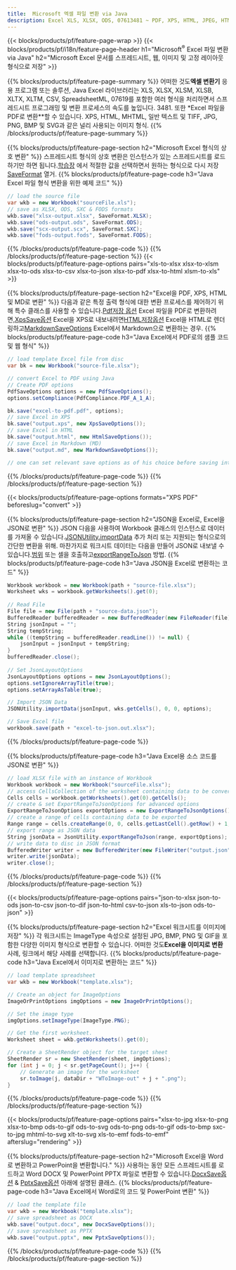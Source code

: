 ```yaml
---
title:  Microsoft 엑셀 파일 변환 via Java
description: Excel XLS, XLSX, ODS, 07613481 ~ PDF, XPS, HTML, JPEG, HTML 및 Java 코드의 몇 줄을 가진 다른 많은 형식을 가진 많은 다른 형식을 가진 다른 많은 형식을 갖는다.
---
```

{{< blocks/products/pf/feature-page-wrap >}}
{{< blocks/products/pf/i18n/feature-page-header h1="Microsoft<sup>&reg;</sup> Excel 파일 변환 via Java" h2="Microsoft Excel 문서를 스프레드시트, 웹, 이미지 및 고정 레이아웃 형식으로 저장" >}}

{{% blocks/products/pf/feature-page-summary %}}
 어떠한 것도**엑셀 변환기** 응용 프로그램 또는 솔루션, Java Excel 라이브러리는 XLS, XLSX, XLSM, XLSB, XLTX, XLTM, CSV, SpreadsheetML, 07619를 포함한 여러 형식을 처리하면서 스프레드시트 프로그래밍 및 변환 프로세스의 속도를 높입니다. 3481. 또한 *Excel 파일을 PDF로 변환**할 수 있습니다. XPS, HTML, MHTML, 일반 텍스트 및 TIFF, JPG, PNG, BMP 및 SVG과 같은 널리 사용되는 이미지 형식.
{{% /blocks/products/pf/feature-page-summary %}}

{{% blocks/products/pf/feature-page-section h2="Microsoft Excel 형식의 상호 변환" %}}
 스프레드시트 형식의 상호 변환은 인스턴스가 있는 스프레드시트를 로드하기만 하면 됩니다.[학습장](https://reference.aspose.com/cells/java/com.aspose.cells/Workbook) 에서 적절한 값을 선택하면서 원하는 형식으로 다시 저장[SaveFormat](https://reference.aspose.com/cells/java/com.aspose.cells/SaveFormat) 열거.
{{% blocks/products/pf/feature-page-code h3="Java Excel 파일 형식 변환을 위한 예제 코드" %}}

```cs
// load the source file
var wkb = new Workbook("sourceFile.xls");
// save as XLSX, ODS, SXC & FODS formats
wkb.save("xlsx-output.xlsx", SaveFormat.XLSX);
wkb.save("ods-output.ods", SaveFormat.ODS);
wkb.save("scx-output.scx", SaveFormat.SXC);
wkb.save("fods-output.fods", SaveFormat.FODS);
```
{{% /blocks/products/pf/feature-page-code %}}
{{% /blocks/products/pf/feature-page-section %}}
{{< blocks/products/pf/feature-page-options pairs="xls-to-xlsx xlsx-to-xlsm xlsx-to-ods xlsx-to-csv xlsx-to-json xlsx-to-pdf xlsx-to-html xlsm-to-xls" >}}


{{% blocks/products/pf/feature-page-section h2="Excel을 PDF, XPS, HTML 및 MD로 변환" %}}
 다음과 같은 특정 출력 형식에 대한 변환 프로세스를 제어하기 위해 특수 클래스를 사용할 수 있습니다.[Pdf저장 옵션](https://reference.aspose.com/cells/java/com.aspose.cells/PdfSaveOptions) Excel 파일을 PDF로 변환하려면,[XpsSave옵션](https://reference.aspose.com/cells/java/com.aspose.cells/XpsSaveOptions) Excel을 XPS로 내보내려면[HTML저장옵션](https://reference.aspose.com/cells/java/com.aspose.cells/HtmlSaveOptions) Excel을 HTML로 렌더링하고[MarkdownSaveOptions](https://reference.aspose.com/cells/java/com.aspose.cells/MarkdownSaveOptions) Excel에서 Markdown으로 변환하는 경우.
{{% blocks/products/pf/feature-page-code h3="Java Excel에서 PDF로의 샘플 코드 및 웹 형식" %}}

```cs
// load template Excel file from disc
var bk = new Workbook("source-file.xlsx");

// convert Excel to PDF using Java
// Create PDF options
PdfSaveOptions options = new PdfSaveOptions();
options.setCompliance(PdfCompliance.PDF_A_1_A);

bk.save("excel-to-pdf.pdf", options);
// save Excel in XPS
bk.save("output.xps", new XpsSaveOptions());
// save Excel in HTML
bk.save("output.html", new HtmlSaveOptions());
// save Excel in Markdown (MD)
bk.save("output.md", new MarkdownSaveOptions());

// one can set relevant save options as of his choice before saving into relevant format
```
{{% /blocks/products/pf/feature-page-code %}}
{{% /blocks/products/pf/feature-page-section %}}

{{< blocks/products/pf/feature-page-options formats="XPS PDF" beforeslug="convert" >}}

{{% blocks/products/pf/feature-page-section h2="JSON을 Excel로, Excel을 JSON로 변환" %}}
 JSON 다음을 사용하여 Workbook 클래스의 인스턴스로 데이터를 가져올 수 있습니다.[JSONUtility.importData](https://reference.aspose.com/cells/java/com.aspose.cells/jsonutility#importData) 추가 처리 또는 지원되는 형식으로의 간단한 변환을 위해. 마찬가지로 워크시트 데이터는 다음을 만들어 JSON로 내보낼 수 있습니다.[범위](https://reference.aspose.com/cells/java/com.aspose.cells/range) 또는 셀을 호출하고[exportRangeToJson](https://reference.aspose.com/cells/java/com.aspose.cells/jsonutility) 방법.
{{% blocks/products/pf/feature-page-code h3="Java JSON을 Excel로 변환하는 코드" %}}
```cs
Workbook workbook = new Workbook(path + "source-file.xlsx");
Worksheet wks = workbook.getWorksheets().get(0);
		
// Read File
File file = new File(path + "source-data.json");
BufferedReader bufferedReader = new BufferedReader(new FileReader(file));
String jsonInput = "";
String tempString;
while ((tempString = bufferedReader.readLine()) != null) {
	jsonInput = jsonInput + tempString; 
}
bufferedReader.close();
							
// Set JsonLayoutOptions
JsonLayoutOptions options = new JsonLayoutOptions();
options.setIgnoreArrayTitle(true);
options.setArrayAsTable(true);

// Import JSON Data
JSONUtility.importData(jsonInput, wks.getCells(), 0, 0, options);

// Save Excel file
workbook.save(path + "excel-to-json.out.xlsx");
```
{{% /blocks/products/pf/feature-page-code %}}

{{% blocks/products/pf/feature-page-code h3="Java Excel용 소스 코드를 JSON로 변환" %}}
```cs
// load XLSX file with an instance of Workbook
Workbook workbook = new Workbook("sourceFile.xlsx");
// access CellsCollection of the worksheet containing data to be converted
Cells cells = workbook.getWorksheets().get(0).getCells();
// create & set ExportRangeToJsonOptions for advanced options
ExportRangeToJsonOptions exportOptions = new ExportRangeToJsonOptions();
// create a range of cells containing data to be exported
Range range = cells.createRange(0, 0, cells.getLastCell().getRow() + 1, cells.getLastCell().getColumn() + 1);
// export range as JSON data
String jsonData = JsonUtility.exportRangeToJson(range, exportOptions);
// write data to disc in JSON format
BufferedWriter writer = new BufferedWriter(new FileWriter("output.json"));
writer.write(jsonData);
writer.close();    
```
{{% /blocks/products/pf/feature-page-code %}}
{{% /blocks/products/pf/feature-page-section %}}

{{< blocks/products/pf/feature-page-options pairs="json-to-xlsx json-to-ods json-to-csv json-to-dif json-to-html csv-to-json xls-to-json ods-to-json" >}}

{{% blocks/products/pf/feature-page-section h2="Excel 워크시트를 이미지에 저장" %}}
 각 워크시트는 ImageType 속성으로 설정된 JPG, BMP, PNG 및 GIF을 포함한 다양한 이미지 형식으로 변환할 수 있습니다. 어떠한 것도**Excel을 이미지로 변환** 사례, 링크에서 해당 사례를 선택합니다.
{{% blocks/products/pf/feature-page-code h3="Java Excel에서 이미지로 변환하는 코드" %}}
```cs
// load template spreadsheet
var wkb = new Workbook("template.xlsx");

// Create an object for ImageOptions
ImageOrPrintOptions imgOptions = new ImageOrPrintOptions();

// Set the image type
imgOptions.setImageType(ImageType.PNG);

// Get the first worksheet.
Worksheet sheet = wkb.getWorksheets().get(0);

// Create a SheetRender object for the target sheet
SheetRender sr = new SheetRender(sheet, imgOptions);
for (int j = 0; j < sr.getPageCount(); j++) {
	// Generate an image for the worksheet
	sr.toImage(j, dataDir + "WToImage-out" + j + ".png");
}
```
{{% /blocks/products/pf/feature-page-code %}}
{{% /blocks/products/pf/feature-page-section %}}

{{< blocks/products/pf/feature-page-options pairs="xlsx-to-jpg xlsx-to-png xlsx-to-bmp ods-to-gif ods-to-svg ods-to-png ods-to-gif ods-to-bmp sxc-to-jpg mhtml-to-svg xlt-to-svg xls-to-emf fods-to-emf" afterslug="rendering" >}}

{{% blocks/products/pf/feature-page-section h2="Microsoft Excel을 Word로 변환하고 PowerPoint을 변환합니다." %}}
 사용하는 동안 모든 스프레드시트를 로드하고 Word DOCX 및 PowerPoint PPTX 파일로 변환할 수 있습니다.[DocxSave옵션](https://reference.aspose.com/cells/java/com.aspose.cells/DocxSaveOptions) & [PptxSave옵션](https://reference.aspose.com/cells/java/com.aspose.cells/PptxSaveOptions) 아래에 설명된 클래스.
{{% blocks/products/pf/feature-page-code h3="Java Excel에서 Word로의 코드 및 PowerPoint 변환" %}}
```cs
// load the template file
var wkb = new Workbook("template.xlsx");
// save spreadsheet as DOCX
wkb.save("output.docx", new DocxSaveOptions());
// save spreadsheet as PPTX
wkb.save("output.pptx", new PptxSaveOptions());
```
{{% /blocks/products/pf/feature-page-code %}}
{{% /blocks/products/pf/feature-page-section %}}
